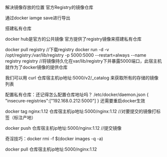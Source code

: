 解决镜像存放的位置 官方Registry的镜像仓库

通过docker iamge save进行导出

搭建私有仓库

docker hub是官方的公共镜像 官方提供了registry镜像来搭建私有仓库

docker pull registry //下载registry
docker run -d -v /opt/registry:/var/lib/registry -p 5000:5000 --restart=always --name registry registry //将镜像持久化在var/lib/registry下并暴露5000端口，此宿主机就作为了docker镜像的提供仓库

我们可以用 curl 仓库宿主机ip地址:5000/v2/_catalog 来获取所有的存储的镜像列表

配置私有仓库：还记得怎么配置仓库地址吗？
/etc/docker/daemon.json
{
    "insecure-registries":["192.168.0.212:5000"]
}
还需要重启docker生效

docker tag nginx:1.12 仓库宿主机ip地址:5000/nginx:1.12  //对要提交的镜像打标签（标注产地）

docker push 仓库宿主机ip地址:5000/nginx:1.12    //提交镜像

奇淫技巧：docker rmi -f $(docker images -q -a)

docker pull 仓库宿主机ip地址:5000/nginx:1.12